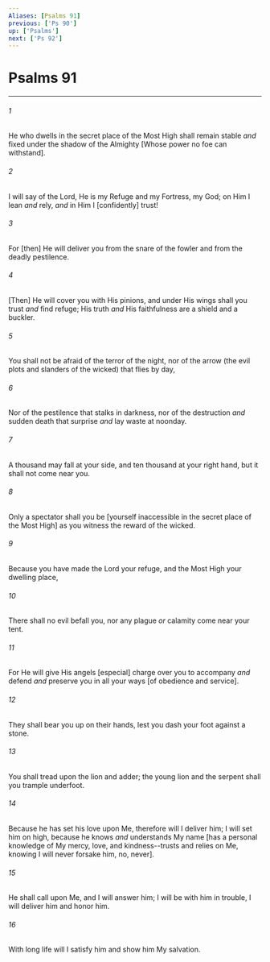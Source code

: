 ```yaml
---
Aliases: [Psalms 91]
previous: ['Ps 90']
up: ['Psalms']
next: ['Ps 92']
---
```

# Psalms 91

***














###### 1 






He who dwells in the secret place of the Most High shall remain stable _and_ fixed under the shadow of the Almighty [Whose power no foe can withstand]. 













###### 2 






I will say of the Lord, He is my Refuge and my Fortress, my God; on Him I lean _and_ rely, _and_ in Him I [confidently] trust! 













###### 3 






For [then] He will deliver you from the snare of the fowler and from the deadly pestilence. 













###### 4 






[Then] He will cover you with His pinions, and under His wings shall you trust _and_ find refuge; His truth _and_ His faithfulness are a shield and a buckler. 













###### 5 






You shall not be afraid of the terror of the night, nor of the arrow (the evil plots and slanders of the wicked) that flies by day, 













###### 6 






Nor of the pestilence that stalks in darkness, nor of the destruction _and_ sudden death that surprise _and_ lay waste at noonday. 













###### 7 






A thousand may fall at your side, and ten thousand at your right hand, but it shall not come near you. 













###### 8 






Only a spectator shall you be [yourself inaccessible in the secret place of the Most High] as you witness the reward of the wicked. 













###### 9 






Because you have made the Lord your refuge, and the Most High your dwelling place, 













###### 10 






There shall no evil befall you, nor any plague _or_ calamity come near your tent. 













###### 11 






For He will give His angels [especial] charge over you to accompany _and_ defend _and_ preserve you in all your ways [of obedience and service]. 













###### 12 






They shall bear you up on their hands, lest you dash your foot against a stone. 













###### 13 






You shall tread upon the lion and adder; the young lion and the serpent shall you trample underfoot. 













###### 14 






Because he has set his love upon Me, therefore will I deliver him; I will set him on high, because he knows _and_ understands My name [has a personal knowledge of My mercy, love, and kindness--trusts and relies on Me, knowing I will never forsake him, no, never]. 













###### 15 






He shall call upon Me, and I will answer him; I will be with him in trouble, I will deliver him and honor him. 













###### 16 






With long life will I satisfy him and show him My salvation.
